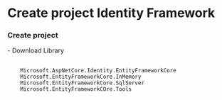 <h1>Create project Identity Framework</h1>
<h3>Create project</h3>
- Download Library
<pre>
  <code>
    Microsoft.AspNetCore.Identity.EntityFrameworkCore
    Microsoft.EntityFrameworkCore.InMemory
    Microsoft.EntityFrameworkCore.SqlServer
    Microsoft.EntityFrameworkCOre.Tools
  </code>
</pre>
